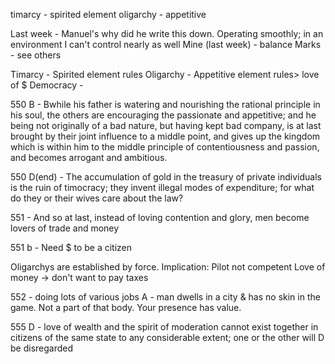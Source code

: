timarcy - spirited element
oligarchy - appetitive

Last week - Manuel's why did he write this down.
	Operating smoothly; in an environment I can't control nearly as well
Mine (last week) - balance
Marks - see others


Timarcy - Spirited element rules
Oligarchy - Appetitive element rules> love of $
Democracy - 

550 B - Bwhile his father is watering and nourishing the rational principle in his soul, the others are encouraging the passionate and appetitive; and he being not originally of a bad nature, but having kept bad company, is at last brought by their joint influence to a middle point, and gives up the kingdom which is within him to the middle principle of contentiousness and passion, and becomes arrogant and ambitious.

550 D(end) - The accumulation of gold in the treasury of private individuals is the ruin of timocracy; they invent illegal modes of expenditure; for what do they or their wives care about the law?

551 - And so at last, instead of loving contention and glory, men become lovers of trade and money

551 b - Need $ to be a citizen

Oligarchys are established by force.
	Implication: Pilot not competent
	Love of money -> don't want to pay taxes

552 - doing lots of various jobs
A - man dwells in a city & has no skin in the game. Not a part of that body.
Your presence has value.


555 D - love of wealth and the spirit of moderation cannot exist together in citizens of the same state to any considerable extent; one or the other will D be disregarded


